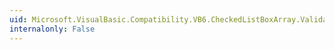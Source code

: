 ```yaml
---
uid: Microsoft.VisualBasic.Compatibility.VB6.CheckedListBoxArray.Validated
internalonly: False
---
```

